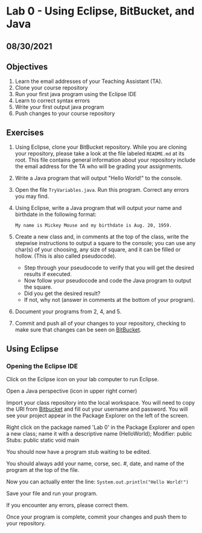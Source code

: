 # Lab 0 - Using Eclipse, BitBucket, and Java

## 08/30/2021

## Objectives

1. Learn the email addresses of your Teaching Assistant (TA).
2. Clone your course repository
3. Run your first java program using the Eclipse IDE
4. Learn to correct syntax errors
5. Write your first output java program
6. Push changes to your course repository

## Exercises

1. Using Eclipse, clone your BitBucket repository. While you are cloning your repository, please take a look at the file labeled `README.md` at its root. This file contains general information about your repository include the email address for the TA who will be grading your assignments.
2. Write a Java program that will output "Hello World!" to the console.
3. Open the file `TryVariables.java`. Run this program. Correct any errors you may find.
4. Using Eclipse, write a Java program that will output _your_ name and birthdate in the following format:

   ```
   My name is Mickey Mouse and my birthdate is Aug. 20, 1959.
   ```

5. Create a new class and, in comments at the top of the class, write the stepwise instructions to output a square to the console; you can use any char(s) of your choosing, any size of square, and it can be filled or hollow. (This is also called pseudocode).

   * Step through your pseudocode to verify that you will get the desired results if executed.
   * Now follow your pseudocode and code the Java program to output the square.
   * Did you get the desired result?
   * If not, why not (answer in comments at the bottom of your program).

6. Document your programs from 2, 4, and 5.
7. Commit and push all of your changes to your repository, checking to make sure that changes can be seen on [BitBucket](www.bitbucket.org).

## Using Eclipse

### Opening the Eclipse IDE

Click on the Eclipse icon on your lab computer to run Eclipse.

Open a Java perspective (icon in upper right corner)

Import your class repository into the local workspace. You will need to copy the URI from [Bitbucket](www.bitbucket.org) and fill out your username and password. You will see your project appear in the Package Explorer on the left of the screen.

Right click on the package named 'Lab 0' in the Package Explorer and open a new class; name it with a descriptive name (HelloWorld);
Modifier: public
Stubs: public static void main

You should now have a program stub waiting to be edited.

You should always add your name, corse, sec. #, date, and name of the program at the top of the file.

Now you can actually enter the line: `System.out.println("Hello World!")`

Save your file and run your program.

If you encounter any errors, please correct them.

Once your program is complete, commit your changes and push them to your repository.
